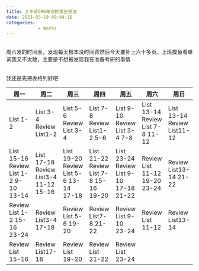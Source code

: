 ```yaml
---
title: 关于背GRE单词的某些想法
date: 2021-03-19 09:44:18
categories: 
			- Works
---
```

 <br> 周六发的时间表，发现每天根本没时间背然后今天要补上六十多页。上班摸鱼看单词我又不太敢，主要是不想被发现我在准备考研的事情

 <br>我还是先把表格列好吧

|周一|周二|周三|周四|周五|周六|周日|
|---|---|---|---|---|---|---|
|List 1-2|List 3-4 <br>Review List1-2|List 5-6<br>Review List 3-4|List 7-8 Review List1-2 5-6|List 9-10<br> Review List 3-4 7-8|List 13-14 Review List 7-8 11-12|List 13-14<br>Review List11-12 |
|List 15-16 <br> Review List 1-2 9-10 13-14|List 17-18 <br>Review List3-4 11-12 15-16|List 19-20<br>Review List 5-6 13-14 17-18|List 21-22 Review List 7-8 15-16 19-20|List 23-24<br> Review List 9-10 17-18 21-22|Review List 11-12 19-20 23-24|Review List13-14 21-22|
|Review List 1-2 15-16 23-24|Review List3-4 17-18|Review List 5-6 19-20|Review List7-8 21-22|Review List 9-10 23-24|Review List 11-12|Review List13-14||
|Review List 15-16|Review List17-18|Review List 19-20|Review List 21-22|Review List 23-24||||